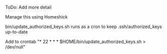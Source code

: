 ToDo: Add more detail

Manage this using Homeshick

bin/update_authorized_keys.sh runs as a cron to keep .ssh/authorized_keys up-to-date

Add to crontab
"* 22 * * * $HOME/bin/update_authorized_keys.sh > /dev/null"
